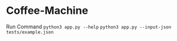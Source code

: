 # Coffee-Machine
Run Command
`python3 app.py --help`
`python3 app.py --input-json tests/example.json`
